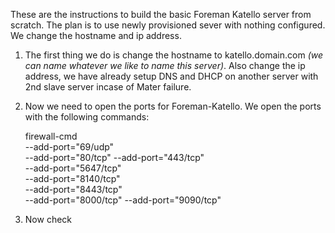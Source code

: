 These are the instructions to build the basic Foreman Katello server from scratch. The plan is to use newly provisioned sever with nothing configured. We change the hostname and ip address.

1. The first thing we do is change the hostname to katello.domain.com <i>(we can name whatever we like to name this server)</i>. Also change the ip address, we have already setup DNS and DHCP on another server with 2nd slave server incase of Mater failure.
2. Now we need to open the ports for Foreman-Katello. We open the ports with the following commands:
      
      firewall-cmd \
      --add-port="69/udp" \
      --add-port="80/tcp" --add-port="443/tcp" \
      --add-port="5647/tcp" \
      --add-port="8140/tcp" \
      --add-port="8443/tcp" \
      --add-port="8000/tcp" --add-port="9090/tcp"
     
3. Now check
